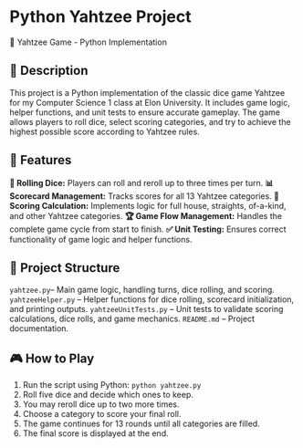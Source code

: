 # Python Yahtzee Project
🎲 Yahtzee Game - Python Implementation
## 📜 Description
This project is a Python implementation of the classic dice game Yahtzee for my Computer Science 1 class at Elon University. It includes game logic, helper functions, and unit tests to ensure accurate gameplay. The game allows players to roll dice, select scoring categories, and try to achieve the highest possible score according to Yahtzee rules.

## 🚀 Features
**🎲 Rolling Dice:** Players can roll and reroll up to three times per turn.
**📊 Scorecard Management:** Tracks scores for all 13 Yahtzee categories.
**🔢 Scoring Calculation:** Implements logic for full house, straights, of-a-kind, and other Yahtzee categories.
**🏆 Game Flow Management:** Handles the complete game cycle from start to finish.
**✅ Unit Testing:** Ensures correct functionality of game logic and helper functions.
## 📂 Project Structure
```yahtzee.py```– Main game logic, handling turns, dice rolling, and scoring.
```yahtzeeHelper.py``` – Helper functions for dice rolling, scorecard initialization, and printing outputs.
```yahtzeeUnitTests.py``` – Unit tests to validate scoring calculations, dice rolls, and game mechanics.
```README.md``` – Project documentation.
## 🎮 How to Play
1. Run the script using Python:
```python yahtzee.py```
2. Roll five dice and decide which ones to keep.
3. You may reroll dice up to two more times.
4. Choose a category to score your final roll.
5. The game continues for 13 rounds until all categories are filled.
6. The final score is displayed at the end.
